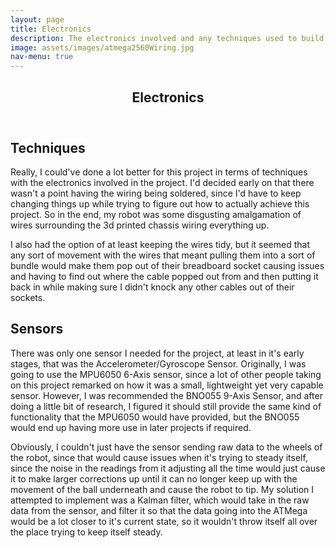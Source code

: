 ```yaml
---
layout: page
title: Electronics
description: The electronics involved and any techniques used to build the robot
image: assets/images/atmega2560Wiring.jpg
nav-menu: true
---
```


<!-- Main -->
<div id="main" class="alt">

<!-- One -->
<section id="one">
	<div class="inner">
		<header class="major">
			<h1>Electronics</h1>
		</header>

<!-- Content -->
<h2 id="content">Techniques</h2>
  <p>Really, I could've done a lot better for this project in terms of techniques with the electronics involved in the project. I'd decided early on that there wasn't a point having the wiring being soldered, since I'd have to keep changing things up while trying to figure out how to actually achieve this project. So in the end, my robot was some disgusting amalgamation of wires surrounding the 3d printed chassis wiring everything up.</p>
  
  <p>I also had the option of at least keeping the wires tidy, but it seemed that any sort of movement with the wires that meant pulling them into a sort of bundle would make them pop out of their breadboard socket causing issues and having to find out where the cable popped out from and then putting it back in while making sure I didn't knock any other cables out of their sockets.</p>
  
<h2 id="content">Sensors</h2>
  <p>There was only one sensor I needed for the project, at least in it's early stages, that was the Accelerometer/Gyroscope Sensor. Originally, I was going to use the MPU6050 6-Axis sensor, since a lot of other people taking on this project remarked on how it was a small, lightweight yet very capable sensor. However, I was recommended the BNO055 9-Axis Sensor, and after doing a little bit of research, I figured it should still provide the same kind of functionality that the MPU6050 would have provided, but the BNO055 would end up having more use in later projects if required.</p>
  
  <p>Obviously, I couldn't just have the sensor sending raw data to the wheels of the robot, since that would cause issues when it's trying to steady itself, since the noise in the readings from it adjusting all the time would just cause it to make larger corrections up until it can no longer keep up with the movement of the ball underneath and cause the robot to tip. My solution I attempted to implement was a Kalman filter, which would take in the raw data from the sensor, and filter it so that the data going into the ATMega would be a lot closer to it's current state, so it wouldn't throw itself all over the place trying to keep itself steady.</p>
</div>
</section>
</div>
